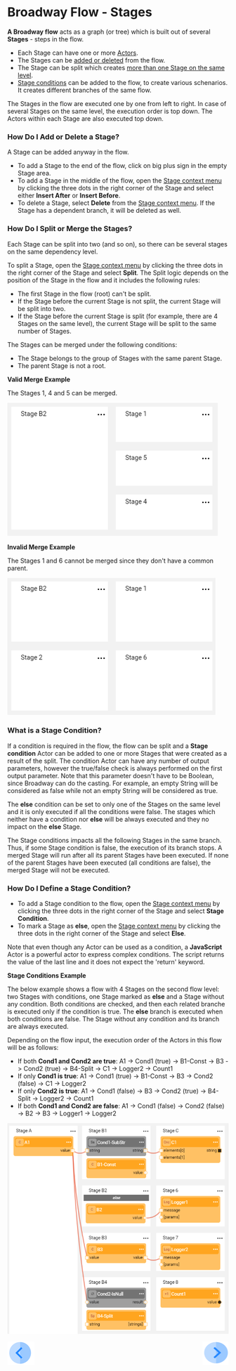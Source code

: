# Broadway Flow - Stages

**A Broadway flow** acts as a graph (or tree) which is built out of several **Stages** - steps in the flow. 
- Each Stage can have one or more [Actors](/articles/99_Broadway/03_broadway_actor.md). 
- The Stages can be [added or deleted](/articles/99_Broadway/19_broadway_flow_stages.md#how-do-i-add-or-delete-a-stage) from the flow.
- The Stage can be split which creates [more than one Stage on the same level](/articles/99_Broadway/19_broadway_flow_stages.md#how-do-i-split-or-merge-the-stages). 
- [Stage conditions](/articles/99_Broadway/19_broadway_flow_stages.md#what-is-a-stage-condition) can be added to the flow, to create various schenarios. It creates different branches of the same flow. 

The Stages in the flow are executed one by one from left to right. In case of several Stages on the same level, the execution order is top down. The Actors within each Stage are also executed top down. 

### How Do I Add or Delete a Stage?

A Stage can be added anyway in the flow.

- To add a Stage to the end of the flow, click on big plus sign in the empty Stage area.
- To add a Stage in the middle of the flow, open the [Stage context menu](/articles/99_Broadway/18_broadway_flow_window.md#stage-context-menu) by clicking the three dots in the right corner of the Stage and select either **Insert After** or **Insert Before**. 
- To delete a Stage, select **Delete** from the [Stage context menu](/articles/99_Broadway/18_broadway_flow_window.md#stage-context-menu). If the Stage has a dependent branch, it will be deleted as well.

### How Do I Split or Merge the Stages?

Each Stage can be split into two (and so on), so there can be several stages on the same dependency level. 

To split a Stage, open the [Stage context menu](/articles/99_Broadway/18_broadway_flow_window.md#stage-context-menu) by clicking the three dots in the right corner of the Stage and select  **Split**. The Split logic depends on the position of the Stage in the flow and it includes the following rules:
- The first Stage in the flow (root) can't be split. 
- If the Stage before the current Stage is not split, the current Stage will be split into two.
- If the Stage before the current Stage is split (for example, there are 4 Stages on the same level), the current Stage will be split to the same number of Stages.

The Stages can be merged under the following conditions:
- The Stage belongs to the group of Stages with the same parent Stage.
- The parent Stage is not a root.

**Valid Merge Example**

The Stages 1, 4 and 5 can be merged.

![image](/articles/99_Broadway/images/99_19_merge_example_1.PNG)

**Invalid Merge Example**

The Stages 1 and 6 cannot be merged since they don't have a common parent.

![image](/articles/99_Broadway/images/99_19_merge_example_2.PNG)

### What is a Stage Condition?

If a condition is required in the flow, the flow can be split and a **Stage condition** Actor can be added to one or more Stages that were created as a result of the split. The condition Actor can have any number of output parameters, however the true/false check is always performed on the first output parameter. Note that this parameter doesn't have to be Boolean, since Broadway can do the casting. For example, an empty String will be considered as false while not an empty String will be considered as true.

The **else** condition can be set to only one of the Stages on the same level and it is only executed if all the conditions were false. The stages which neither have a condition nor **else** will be always executed and they no impact on the **else** Stage. 

The Stage conditions impacts all the following Stages in the same branch. Thus, if some Stage condition is false, the execution of its branch stops. 
A merged Stage will run after all its parent Stages have been executed. If none of the parent Stages have been executed (all conditions are false), the merged Stage will not be executed.

### How Do I Define a Stage Condition?

- To add a Stage condition to the flow, open the [Stage context menu](/articles/99_Broadway/18_broadway_flow_window.md#stage-context-menu) by clicking the three dots in the right corner of the Stage and select **Stage Condition**. 
- To mark a Stage as **else**, open the [Stage context menu](/articles/99_Broadway/18_broadway_flow_window.md#stage-context-menu) by clicking the three dots in the right corner of the Stage and select **Else**.

Note that even though any Actor can be used as a condition, a **JavaScript** Actor is a powerful actor to express complex conditions. The script returns the value of the last line and it does not expect the 'return' keyword.

**Stage Conditions Example**

The below example shows a flow with 4 Stages on the second flow level: two Stages with conditions, one Stage marked as **else** and a Stage without any condition. Both conditions are checked, and then each related branche is executed only if the condition is true. The **else** branch is executed when both conditions are false. The Stage without any condition and its branch are always executed.

Depending on the flow input, the execution order of the Actors in this flow will be as follows:

- If both **Cond1 and Cond2 are true**: A1 -> Cond1 (true) -> B1-Const -> B3 -> Cond2 (true) -> B4-Split -> C1 -> Logger2 -> Count1
- If only **Cond1 is true**: A1 -> Cond1 (true) -> B1-Const -> B3 -> Cond2 (false) -> C1 -> Logger2
- If only **Cond2 is true**: A1 -> Cond1 (false) -> B3 -> Cond2 (true) -> B4-Split -> Logger2 -> Count1
- If both **Cond1 and Cond2 are false**: A1 -> Cond1 (false) -> Cond2 (false) -> B2 -> B3 -> Logger1 -> Logger2

![image](/articles/99_Broadway/images/99_19_cond_example_1.PNG)

[![Previous](/articles/images/Previous.png)](/articles/99_Broadway/18_broadway_flow_window.md.md)[<img align="right" width="60" height="54" src="/articles/images/Next.png">](/articles/99_Broadway/20_broadway_flow_linking_actors.md)
